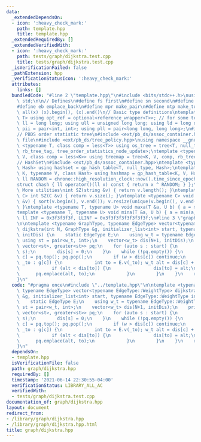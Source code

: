 ```yaml
---
data:
  _extendedDependsOn:
  - icon: ':heavy_check_mark:'
    path: template.hpp
    title: template.hpp
  _extendedRequiredBy: []
  _extendedVerifiedWith:
  - icon: ':heavy_check_mark:'
    path: tests/graph/dijkstra.test.cpp
    title: tests/graph/dijkstra.test.cpp
  _isVerificationFailed: false
  _pathExtension: hpp
  _verificationStatusIcon: ':heavy_check_mark:'
  attributes:
    links: []
  bundledCode: "#line 2 \"template.hpp\"\n#include <bits/stdc++.h>\nusing namespace\
    \ std;\n\n// Defines\n#define fs first\n#define sn second\n#define pb push_back\n\
    #define eb emplace_back\n#define mpr make_pair\n#define mtp make_tuple\n#define\
    \ all(x) (x).begin(), (x).end()\n// Basic type definitions\ntemplate <typename\
    \ T> using opt_ref = optional<reference_wrapper<T>>; // for some templates\nusing\
    \ ll = long long; using ull = unsigned long long; using ld = long double;\nusing\
    \ pii = pair<int, int>; using pll = pair<long long, long long>;\n#ifdef __GNUG__\n\
    // PBDS order statistic tree\n#include <ext/pb_ds/assoc_container.hpp> // Common\
    \ file\n#include <ext/pb_ds/tree_policy.hpp>\nusing namespace __gnu_pbds;\ntemplate\
    \ <typename T, class comp = less<T>> using os_tree = tree<T, null_type, comp,\
    \ rb_tree_tag, tree_order_statistics_node_update>;\ntemplate <typename K, typename\
    \ V, class comp = less<K>> using treemap = tree<K, V, comp, rb_tree_tag, tree_order_statistics_node_update>;\n\
    // HashSet\n#include <ext/pb_ds/assoc_container.hpp>\ntemplate <typename T, class\
    \ Hash> using hashset = gp_hash_table<T, null_type, Hash>;\ntemplate <typename\
    \ K, typename V, class Hash> using hashmap = gp_hash_table<K, V, Hash>;\nconst\
    \ ll RANDOM = chrono::high_resolution_clock::now().time_since_epoch().count();\n\
    struct chash { ll operator()(ll x) const { return x ^ RANDOM; } };\n#endif\n//\
    \ More utilities\nint SZ(string &v) { return v.length(); }\ntemplate <typename\
    \ C> int SZ(C &v) { return v.size(); }\ntemplate <typename C> void UNIQUE(vector<C>\
    \ &v) { sort(v.begin(), v.end()); v.resize(unique(v.begin(), v.end()) - v.begin());\
    \ }\ntemplate <typename T, typename U> void maxa(T &a, U b) { a = max(a, b); }\n\
    template <typename T, typename U> void mina(T &a, U b) { a = min(a, b); }\nconst\
    \ ll INF = 0x3f3f3f3f, LLINF = 0x3f3f3f3f3f3f3f3f;\n#line 3 \"graph/dijkstra.hpp\"\
    \n\ntemplate <typename GraphType, typename EdgeType> vector<typename EdgeType::WeightType>\
    \ dijkstra(int N, GraphType &g, initializer_list<int> start, typename EdgeType::WeightType\
    \ initDis) {\n    static EdgeType E;\n    using w_t = typename EdgeType::WeightType;\
    \ using st = pair<w_t, int>;\n    vector<w_t> dis(N+1, initDis);\n    priority_queue<st,\
    \ vector<st>, greater<st>> pq;\n    for (auto s : start) {\n        pq.emplace(0,\
    \ s);\n        dis[s] = 0;\n    }\n    while (!pq.empty()) {\n        auto [w,\
    \ c] = pq.top(); pq.pop();\n        if (w > dis[c]) continue;\n        for (auto\
    \ _to : g[c]) {\n            int to = E.v(_to); w_t alt = dis[c] + E.w(_to);\n\
    \            if (alt < dis[to]) {\n                dis[to] = alt;\n          \
    \      pq.emplace(alt, to);\n            }\n        }\n    }\n    return dis;\n\
    }\n"
  code: "#pragma once\n#include \"../template.hpp\"\n\ntemplate <typename GraphType,\
    \ typename EdgeType> vector<typename EdgeType::WeightType> dijkstra(int N, GraphType\
    \ &g, initializer_list<int> start, typename EdgeType::WeightType initDis) {\n\
    \    static EdgeType E;\n    using w_t = typename EdgeType::WeightType; using\
    \ st = pair<w_t, int>;\n    vector<w_t> dis(N+1, initDis);\n    priority_queue<st,\
    \ vector<st>, greater<st>> pq;\n    for (auto s : start) {\n        pq.emplace(0,\
    \ s);\n        dis[s] = 0;\n    }\n    while (!pq.empty()) {\n        auto [w,\
    \ c] = pq.top(); pq.pop();\n        if (w > dis[c]) continue;\n        for (auto\
    \ _to : g[c]) {\n            int to = E.v(_to); w_t alt = dis[c] + E.w(_to);\n\
    \            if (alt < dis[to]) {\n                dis[to] = alt;\n          \
    \      pq.emplace(alt, to);\n            }\n        }\n    }\n    return dis;\n\
    }\n"
  dependsOn:
  - template.hpp
  isVerificationFile: false
  path: graph/dijkstra.hpp
  requiredBy: []
  timestamp: '2021-06-14 22:30:55-04:00'
  verificationStatus: LIBRARY_ALL_AC
  verifiedWith:
  - tests/graph/dijkstra.test.cpp
documentation_of: graph/dijkstra.hpp
layout: document
redirect_from:
- /library/graph/dijkstra.hpp
- /library/graph/dijkstra.hpp.html
title: graph/dijkstra.hpp
---
```

